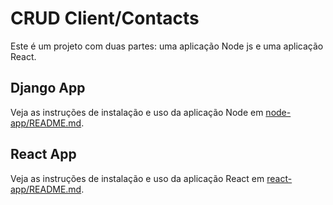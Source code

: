 # CRUD Client/Contacts

Este é um projeto com duas partes: uma aplicação Node js e uma aplicação React.

## Django App

Veja as instruções de instalação e uso da aplicação Node em [node-app/README.md](node-app/README.md).

## React App

Veja as instruções de instalação e uso da aplicação React em [react-app/README.md](react-app/README.md).
